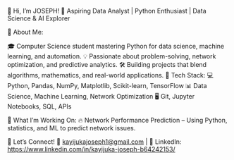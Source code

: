 👋 Hi, I’m JOSEPH!
🚀 Aspiring Data Analyst | Python Enthusiast | Data Science & AI Explorer

🔹 About Me:

🎓 Computer Science student mastering Python for data science, machine learning, and automation.
💡 Passionate about problem-solving, network optimization, and predictive analytics.
🛠️ Building projects that blend algorithms, mathematics, and real-world applications.
🔹 Tech Stack:
💻 Python, Pandas, NumPy, Matplotlib, Scikit-learn, TensorFlow
📊 Data Science, Machine Learning, Network Optimization
🖥️ Git, Jupyter Notebooks, SQL, APIs

🔹 What I’m Working On:
🔥 Network Performance Prediction – Using Python, statistics, and ML to predict network issues.

🔹 Let’s Connect!
📩 kayijukajoseph1@gmail.com | 🔗 LinkedIn: https://www.linkedin.com/in/kayijuka-joseph-b64242153/

